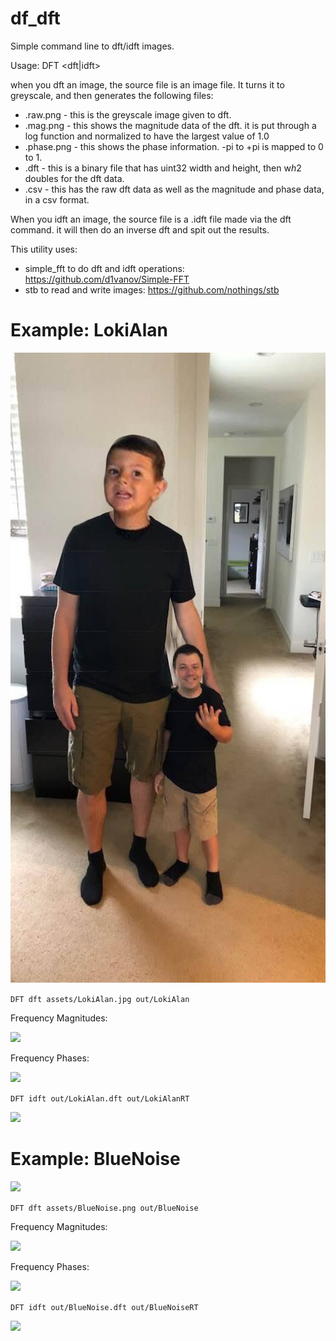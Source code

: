 # df_dft

Simple command line to dft/idft images.

Usage:
DFT <dft|idft> <source file> <dest file>

when you dft an image, the source file is an image file.  It turns it to greyscale, and then generates the following files:
* .raw.png - this is the greyscale image given to dft.
* .mag.png - this shows the magnitude data of the dft.  it is put through a log function and normalized to have the largest value of 1.0
* .phase.png - this shows the phase information. -pi to +pi is mapped to 0 to 1.
* .dft - this is a binary file that has uint32 width and height, then w*h*2 doubles for the dft data.
* .csv - this has the raw dft data as well as the magnitude and phase data, in a csv format.

When you idft an image, the source file is a .idft file made via the dft command. it will then do an inverse dft and spit out the results.

This utility uses:
* simple_fft to do dft and idft operations: https://github.com/d1vanov/Simple-FFT
* stb to read and write images: https://github.com/nothings/stb

# Example: LokiAlan

![](assets/lokialan.jpg?raw=true)

```DFT dft assets/LokiAlan.jpg out/LokiAlan```

Frequency Magnitudes:

![](out/LokiAlan.mag.png?raw=true)

Frequency Phases:

![](out/LokiAlan.phase.png?raw=true)

```DFT idft out/LokiAlan.dft out/LokiAlanRT```

![](out/LokiAlanRT.png?raw=true)

# Example: BlueNoise

![](assets/BlueNoise.png?raw=true)

```DFT dft assets/BlueNoise.png out/BlueNoise```

Frequency Magnitudes:

![](out/BlueNoise.mag.png?raw=true)

Frequency Phases:

![](out/BlueNoise.phase.png?raw=true)

```DFT idft out/BlueNoise.dft out/BlueNoiseRT```

![](out/BlueNoiseRT.png?raw=true)
